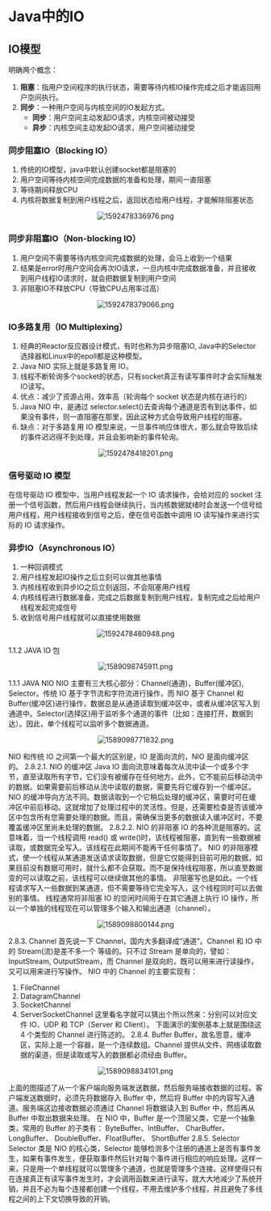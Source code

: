 
# Java中的IO

## IO模型

明确两个概念：

1. **阻塞**：指用户空间程序的执行状态，需要等待内核IO操作完成之后才能返回用户空间执行。
2. **同步**：一种用户空间与内核空间的IO发起方式。
   - **同步**：用户空间主动发起IO请求，内核空间被动接受
   - **异步**：内核空间主动发起IO请求，用户空间被动接受 

### 同步阻塞IO（Blocking IO）

1. 传统的IO模型，java中默认创建socket都是阻塞的
2. 用户空间等待内核空间完成数据的准备和处理，期间一直阻塞
3. 等待期间释放CPU
4. 内核将数据复制到用户线程之后，返回状态给用户线程，才能解除阻塞状态 

<div align=center>

![1592478336976.png](..\images\1592478336976.png)

</div>

### 同步非阻塞IO（Non-blocking IO）

1. 用户空间不需要等待内核空间完成数据的处理，会马上收到一个结果
2. 结果是error时用户空间会再次IO请求，一旦内核中完成数据准备，并且接收到用户线程IO请求时，就会把数据复制到用户空间
3. 非阻塞IO不释放CPU（导致CPU占用率过高）

<div align=center>

![1592478379066.png](..\images\1592478379066.png)

</div>


### IO多路复用（IO Multiplexing）

1. 经典的Reactor反应器设计模式，有时也称为异步阻塞IO, Java中的Selector选择器和Linux中的epoll都是这种模型。
2. Java NIO 实际上就是多路复用 IO。
3. 线程不断轮询多个socket的状态，只有socket真正有读写事件时才会实际触发IO读写。
4. 优点：减少了资源占用，效率高（轮询每个 socket 状态是内核在进行的）
5. Java NIO 中，是通过 selector.select()去查询每个通道是否有到达事件，如果没有事件，则一直阻塞在那里，因此这种方式会导致用户线程的阻塞。
6. 缺点：对于多路复用 IO 模型来说，一旦事件响应体很大，那么就会导致后续的事件迟迟得不到处理，并且会影响新的事件轮询。 

<div align=center>

![1592478418201.png](..\images\1592478418201.png)

</div>


### 信号驱动 IO 模型 

在信号驱动 IO 模型中，当用户线程发起一个 IO 请求操作，会给对应的 socket 注册一个信号函数，然后用户线程会继续执行，当内核数据就绪时会发送一个信号给用户线程，用户线程接收到信号之后，便在信号函数中调用 IO 读写操作来进行实际的 IO 请求操作。 

### 异步IO（Asynchronous IO）

1. 一种回调模式
2. 用户线程发起IO操作之后立刻可以做其他事情
3. 内核线程收到异步IO之后立刻返回，不会阻塞用户线程
4. 内核线程进行数据准备，完成之后数据复制到用户线程，复制完成之后给用户线程发起完成信号
5. 收到信号用户线程就可以直接使用数据

<div align=center>

![1592478480948.png](..\images\1592478480948.png)

</div>
 
1.1.2	JAVA IO 包 
<div align=center>

![1589098745911.png](..\images\1589098745911.png)

</div>
1.1.1	JAVA NIO 
NIO 主要有三大核心部分：Channel(通道)，Buffer(缓冲区), Selector。传统 IO 基于字节流和字符流进行操作，而 NIO 基于 Channel 和 Buffer(缓冲区)进行操作，数据总是从通道读取到缓冲区中，或者从缓冲区写入到通道中。Selector(选择区)用于监听多个通道的事件（比如：连接打开，数据到达）。因此，单个线程可以监听多个数据通道。 
<div align=center>

![1589098771832.png](..\images\1589098771832.png)

</div>

NIO 和传统 IO 之间第一个最大的区别是，IO 是面向流的，NIO 是面向缓冲区的。 
	2.8.2.1. 	NIO 的缓冲区 
 Java IO 面向流意味着每次从流中读一个或多个字节，直至读取所有字节，它们没有被缓存在任何地方。此外，它不能前后移动流中的数据。如果需要前后移动从流中读取的数据，需要先将它缓存到一个缓冲区。NIO 的缓冲导向方法不同。数据读取到一个它稍后处理的缓冲区，需要时可在缓冲区中前后移动。这就增加了处理过程中的灵活性。但是，还需要检查是否该缓冲区中包含所有您需要处理的数据。而且，需确保当更多的数据读入缓冲区时，不要覆盖缓冲区里尚未处理的数据。 
	2.8.2.2. 	NIO 的非阻塞 
IO 的各种流是阻塞的。这意味着，当一个线程调用 read() 或 write()时，该线程被阻塞，直到有一些数据被读取，或数据完全写入。该线程在此期间不能再干任何事情了。 NIO 的非阻塞模式，使一个线程从某通道发送请求读取数据，但是它仅能得到目前可用的数据，如果目前没有数据可用时，就什么都不会获取。而不是保持线程阻塞，所以直至数据变的可以读取之前，该线程可以继续做其他的事情。 非阻塞写也是如此。一个线程请求写入一些数据到某通道，但不需要等待它完全写入，这个线程同时可以去做别的事情。 线程通常将非阻塞 IO 的空闲时间用于在其它通道上执行 IO 操作，所以一个单独的线程现在可以管理多个输入和输出通道（channel）。 
<div align=center>

![1589098800144.png](..\images\1589098800144.png)

</div>

 
2.8.3. Channel 
首先说一下 Channel，国内大多翻译成“通道”。Channel 和 IO 中的 Stream(流)是差不多一个
等级的。只不过 Stream 是单向的，譬如：InputStream, OutputStream，而 Channel 是双向的，既可以用来进行读操作，又可以用来进行写操作。 
NIO 中的 Channel 的主要实现有： 
1.	FileChannel 
2.	DatagramChannel 
3.	SocketChannel 
4.	ServerSocketChannel 
这里看名字就可以猜出个所以然来：分别可以对应文件 IO、UDP 和 TCP（Server 和 Client）。
下面演示的案例基本上就是围绕这 4 个类型的 Channel 进行陈述的。 
2.8.4. Buffer 
Buffer，故名思意，缓冲区，实际上是一个容器，是一个连续数组。Channel 提供从文件、网络读取数据的渠道，但是读取或写入的数据都必须经由 Buffer。 
<div align=center>

![1589098834101.png](..\images\1589098834101.png)

</div>

上面的图描述了从一个客户端向服务端发送数据，然后服务端接收数据的过程。客户端发送数据时，必须先将数据存入 Buffer 中，然后将 Buffer 中的内容写入通道。服务端这边接收数据必须通过 Channel 将数据读入到 Buffer 中，然后再从 Buffer 中取出数据来处理。 
在 NIO 中，Buffer 是一个顶层父类，它是一个抽象类，常用的 Buffer 的子类有： ByteBuffer、IntBuffer、 CharBuffer、 LongBuffer、 DoubleBuffer、FloatBuffer、
ShortBuffer 
2.8.5. Selector 
 Selector 类是 NIO 的核心类，Selector 能够检测多个注册的通道上是否有事件发生，如果有事件发生，便获取事件然后针对每个事件进行相应的响应处理。这样一来，只是用一个单线程就可以管理多个通道，也就是管理多个连接。这样使得只有在连接真正有读写事件发生时，才会调用函数来进行读写，就大大地减少了系统开销，并且不必为每个连接都创建一个线程，不用去维护多个线程，并且避免了多线程之间的上下文切换导致的开销。 
